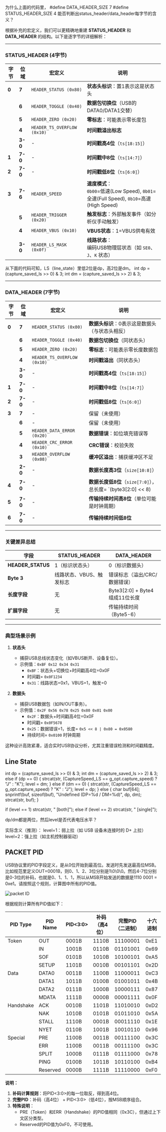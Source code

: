 为什么上面的代码里，
#define DATA_HEADER_SIZE               7
#define STATUS_HEADER_SIZE             4
能否判断出status_header/data_header每字节的含义？

根据补充的宏定义，我们可以更精确地重建 **STATUS_HEADER** 和 **DATA_HEADER** 的结构。以下是逐字节的详细解析：

---

### **STATUS_HEADER (4字节)**
| 字节 | 位域   | 宏定义                  | 说明                                                                 |
|------|--------|-------------------------|----------------------------------------------------------------------|
| **0** | **7**  | `HEADER_STATUS (0x80)`  | **状态头标识**：置1表示这是状态头                                    |
|      | **6**  | `HEADER_TOGGLE (0x40)`  | **数据包切换位**（USB的DATA0/DATA1交替）                             |
|      | **5**  | `HEADER_ZERO (0x20)`    | **零标志**：可能表示零长度包                                         |
|      | **4**  | `HEADER_TS_OVERFLOW (0x10)` | **时间戳溢出标志**                                                 |
|      | **3-0**| -                       | **时间戳高4位**（`ts[18:15]`）                                      |
| **1** | **7-0**| -                       | **时间戳中8位**（`ts[14:7]`）                                       |
| **2** | **7-0**| -                       | **时间戳低8位**（`ts[6:0]`）                                        |
| **3** | **7-6**| `HEADER_SPEED`          | **速度模式**：<br>`0b00`=低速(Low Speed), `0b01`=全速(Full Speed), `0b10`=高速(High Speed) |
|      | **5**  | `HEADER_TRIGGER (0x20)` | **触发标志**：外部触发事件（如分析仪手动触发）                       |
|      | **4**  | `HEADER_VBUS (0x10)`    | **VBUS状态**：1=VBUS供电有效                                         |
|      | **3-0**| `HEADER_LS_MASK (0x0f)` | **线路状态**：<br>编码USB物理层状态（如 `SE0`、`J`、`K` 状态）       |


从下面的代码可知，LS（line_state）里低2位是dp，高2位是dm。
  int dp = (capture_saved_ls >> 0) & 3;
  int dm = (capture_saved_ls >> 2) & 3;


---

### **DATA_HEADER (7字节)**
| 字节 | 位域   | 宏定义                  | 说明                                                                 |
|------|--------|-------------------------|----------------------------------------------------------------------|
| **0** | **7**  | `HEADER_STATUS (0x80)`  | **数据头标识**：0表示这是数据头（与状态头相反）                      |
|      | **6**  | `HEADER_TOGGLE (0x40)`  | **数据包切换位**（同状态头）                                         |
|      | **5**  | `HEADER_ZERO (0x20)`    | **零标志**：可能表示零长度数据包                                     |
|      | **4**  | `HEADER_TS_OVERFLOW (0x10)` | **时间戳溢出**（同状态头）                                          |
|      | **3-0**| -                       | **时间戳高4位**（`ts[18:15]`）                                      |
| **1** | **7-0**| -                       | **时间戳中8位**（`ts[14:7]`）                                       |
| **2** | **7-0**| -                       | **时间戳低8位**（`ts[6:0]`）                                        |
| **3** | **7**  | -                       | 保留（未使用）                                                      |
|      | **6**  | -                       | 保留（未使用）                                                      |
|      | **5**  | `HEADER_DATA_ERROR (0x20)` | **数据错误**：如位填充错误等                                        |
|      | **4**  | `HEADER_CRC_ERROR (0x10)` | **CRC错误**：校验失败                                               |
|      | **3**  | `HEADER_OVERFLOW (0x08)` | **缓冲区溢出**：捕获缓冲区不足                                       |
|      | **2-0**| -                       | **数据长度高3位**（`size[10:8]`）                                   |
| **4** | **7-0**| -                       | **数据长度低8位**（`size[7:0]`），总长度= `(byte3[2:0] << 8) | byte4` |
| **5** | **7-0**| -                       | **传输持续时间高8位**（单位可能是时钟周期）                          |
| **6** | **7-0**| -                       | **传输持续时间低8位**                                               |

---

### **关键差异总结**
| 字段               | STATUS_HEADER                  | DATA_HEADER                     |
|--------------------|--------------------------------|---------------------------------|
| **HEADER_STATUS**  | 1（标识状态头）                | 0（标识数据头）                 |
| **Byte 3**         | 线路状态、VBUS、触发标志       | 错误标志（溢出/CRC/数据错误）   |
| **长度字段**       | 无                             | Byte3[2:0] + Byte4 组成11位长度 |
| **扩展字段**       | 无                             | 传输持续时间（Byte5-6）         |

---

### **典型场景示例**
1. **状态头**  
   - 捕获USB总线状态变化（如VBUS断开、设备复位）。
   - 示例值：`0xBF 0x12 0x34 0x31`  
     - `0xBF`：状态头+切换位+时间戳高4位=0x0F  
     - 时间戳= `0x0F1234`  
     - `0x31`：线路状态=0x1，VBUS=1，触发=0  

2. **数据头**  
   - 捕获USB数据包（如IN/OUT事务）。  
   - 示例值：`0x2F 0x56 0x78 0x25 0x80 0x01 0x00`  
     - `0x2F`：数据头+时间戳高4位=0x0F  
     - 时间戳= `0x0F5678`  
     - `0x25`：数据错误=1，长度= `0x5 << 8 | 0x80 = 0x0580`  
     - 持续时间= `0x0100` 时钟周期  

这种设计高效紧凑，适合实时USB协议分析，尤其注重错误检测和时间戳精度。

## Line State
  int dp = (capture_saved_ls >> 0) & 3;
  int dm = (capture_saved_ls >> 2) & 3;
  else if (dp == 0)
  {
    strcat(str, (CaptureSpeed_LS == g_opt.capture_speed) ? "J" : "K");
    level = dm;
  }
  else if (dm == 0)
  {
    strcat(str, (CaptureSpeed_LS == g_opt.capture_speed) ? "K" : "J");
    level = dp;
  }
  else
  {
    char buf[64];
    snprintf(buf, sizeof(buf), "Undefined (DP=%d / DM=%d)", dp, dm);
    strcat(str, buf);
  }

  if (level == 1)
    strcat(str, " [both]");
  else if (level == 2)
    strcat(str, " [single]");

dp/dm都是两位，然后level是否代表电压水平？

实际含义（推测）：
level=1：弱上拉（如 USB 设备未连接时的 D+ 上拉）
level=2：强上拉（如主机控制器驱动）


## PACKET PID
USB协议里的PID字段定义，是从0位开始到最高位。发送时先发送最高位MSB。比如规范里定义OUT=0001B，则0、1、2、3位分别是1\0\0\0。然后4-7位分别是0-3位的补码，也就是0、1、1、1，所以从MSB开始发送的数据是1110 0001 = 0xe1。请按照这个规则，计算图中所有的PID值。

![packet ID](image-4.png)

根据规则计算所有PID值如下：

| PID Type | PID Name    | PID<3:0> | 补码（高4位） | 完整PID（二进制） | 十六进制 |
|----------|-------------|----------|----------------|-------------------|----------|
| Token    | OUT         | 0001B    | 1110B          | 11100001          | 0xE1     |
|          | IN          | 1001B    | 0110B          | 01101001          | 0x69     |
|          | SOF         | 0101B    | 1010B          | 10100101          | 0xA5     |
|          | SETUP       | 1101B    | 0010B          | 00101101          | 0x2D     |
| Data     | DATA0       | 0011B    | 1100B          | 11000011          | 0xC3     |
|          | DATA1       | 1011B    | 0100B          | 01001011          | 0x4B     |
|          | DATA2       | 0111B    | 1000B          | 10000111          | 0x87     |
|          | MDATA       | 1111B    | 0000B          | 00001111          | 0x0F     |
| Handshake| ACK         | 0010B    | 1101B          | 11010010          | 0xD2     |
|          | NAK         | 1010B    | 0101B          | 01011010          | 0x5A     |
|          | STALL       | 1110B    | 0001B          | 00011110          | 0x1E     |
|          | NYET        | 0110B    | 1001B          | 10010110          | 0x96     |
| Special  | PRE         | 1100B    | 0011B          | 00111100          | 0x3C     |
|          | ERR         | 1100B    | 0011B          | 00111100          | 0x3C     |
|          | SPLIT       | 1000B    | 0111B          | 01111000          | 0x78     |
|          | PING        | 0100B    | 1011B          | 10110100          | 0xB4     |
|          | Reserved    | 0000B    | 1111B          | 11110000          | 0xF0     |

**说明：**  
1. **补码计算规则**：将PID<3:0>的每一位取反，得到高4位。  
2. **完整PID**：补码（高4位） + PID<3:0>（低4位），按MSB顺序组合。  
3. **特殊说明**：  
   - PRE（Token）和ERR（Handshake）的PID值相同（0x3C），但通过上下文区分类型。  
   - Reserved的PID值为0xF0，不可使用。